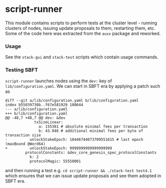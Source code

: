 # script-runner

This module contains scripts to perform tests at the cluster level - running clusters of nodes, issuing update proposals to them, restarting them, etc. Some of the code here was extracted from the `auxx` package and reworked.

### Usage

See the `stack-gui` and `stack-test` scripts which contain usage commands.

### Testing SBFT

`script-runner` launches nodes using the `dev:` key of `lib/configuration.yaml`. We can start in SBFT era by applying a patch such as
```
diff --git a/lib/configuration.yaml b/lib/configuration.yaml
index b55039730b..f67e581929 100644
--- a/lib/configuration.yaml
+++ b/lib/configuration.yaml
@@ -48,7 +48,7 @@ dev: &dev
             txSizeLinear:
               a: 155381 # absolute minimal fees per transaction
               b: 43.946 # additional minimal fees per byte of transaction size
-          unlockStakeEpoch: 18446744073709551615 # last epoch (maxBound @Word64)
+          unlockStakeEpoch: 9999999999999999999
         protocolConstants: &dev_core_genesis_spec_protocolConstants
           k: 2
           protocolMagic: 55550001
```
and then running a test e.g. `cd script-runner && ./stack-test test4.1` which ensures that we can issue update proposals and see them adopted in SBFT era.
